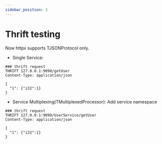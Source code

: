 ```yaml
---
sidebar_position: 3
---
```


# Thrift testing

Now httpx supports TJSONProtocol only.

* Single Service:

```
### thrift request
THRIFT 127.0.0.1:9090/getUser
Content-Type: application/json
     
{
  "1": {"i32":1} 
}
```

* Service Multiplexing(TMultiplexedProcessor): Add service namespace

```
### thrift request
THRIFT 127.0.0.1:9090/UserService/getUser
Content-Type: application/json
     
{
  "1": {"i32":1} 
}
```

